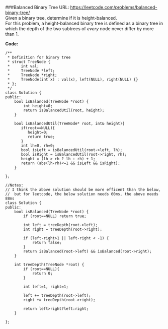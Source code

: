###Balanced Binary Tree
URL: https://leetcode.com/problems/balanced-binary-tree/</br>
Given a binary tree, determine if it is height-balanced.</br>
For this problem, a height-balanced binary tree is defined as a binary tree in which the depth of the two subtrees of _every_ node never differ by more than 1.

__Code:__

	/**
	 * Definition for binary tree
	 * struct TreeNode {
	 *     int val;
	 *     TreeNode *left;
	 *     TreeNode *right;
	 *     TreeNode(int x) : val(x), left(NULL), right(NULL) {}
	 * };
	 */
	class Solution {
	public:
	    bool isBalanced(TreeNode *root) {
	        int height=0;
	        return isBalancedUtil(root, height);
	    }

	    bool isBalancedUtil(TreeNode* root, int& height){
	       if(root==NULL){
	          height=0;
	          return true;
	       }
	       int lh=0, rh=0;
	       bool isLeft = isBalancedUtil(root->left, lh);
	       bool isRight = isBalancedUtil(root->right, rh);
	       height = (lh > rh ? lh : rh) + 1;
	       return (abs(lh-rh)<=1 && isLeft && isRight);
	    }

	};

	//Notes: 
	// I think the above solution should be more efficent than the below, 
	//  but for leetcode, the below solution needs 60ms, the above needs 88ms
	class Solution {
	public:
	    bool isBalanced(TreeNode *root) {
	        if (root==NULL) return true;
	        
	        int left = treeDepth(root->left); 
	        int right = treeDepth(root->right);
	        
	        if (left-right>1 || left-right < -1) {
	            return false;
	        }
	        return isBalanced(root->left) && isBalanced(root->right);
	    }
	    
	    int treeDepth(TreeNode *root) {
	        if (root==NULL){
	            return 0;
	        }

	        int left=1, right=1;
	        
	        left += treeDepth(root->left);
	        right += treeDepth(root->right);
	        
	        return left>right?left:right;
	    }

	};